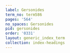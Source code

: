 ```yaml
---
label: Gersonides
term_no: term586
pages: '564'
no_spaces: Gersonides
pid: gersonides
order: '0331'
layout: generic_index_term
collection: index-headings
---
```

